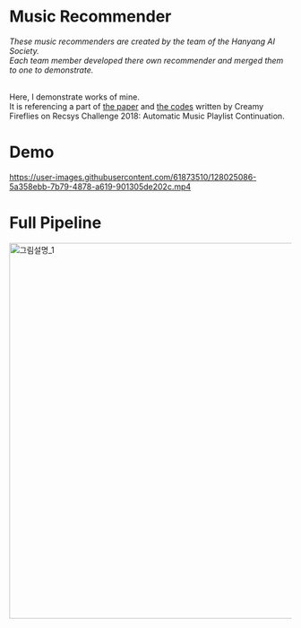 # Music Recommender

*These music recommenders are created by the team of the Hanyang AI Society.*<br>
*Each team member developed there own recommender and merged them to one to demonstrate.*<br><br>

Here, I demonstrate works of mine.<br>
It is referencing a part of [the paper](https://dl.acm.org/doi/10.1145/3267471.3267475) and [the codes](https://github.com/tmscarla/spotify-recsys-challenge) written by Creamy Fireflies on Recsys Challenge 2018: Automatic Music Playlist Continuation.<br>


# Demo

https://user-images.githubusercontent.com/61873510/128025086-5a358ebb-7b79-4878-a619-901305de202c.mp4<br>


# Full Pipeline

<img width="670" alt="그림설명_1" src="https://user-images.githubusercontent.com/61873510/128503030-2b597b0c-ab07-47d7-a1c4-a36bfd9d63ac.png">

